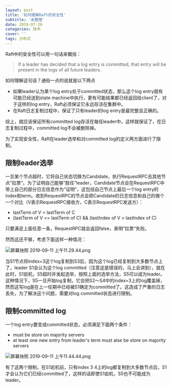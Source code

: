 ```yaml
---
layout: post
title: '如何理解Raft的安全性'
subtitle: '未整理'
date: 2019-07-29
categories: 技术
cover: ''
tags: 分布式
---
```


Raft中的安全性可以用一句话来概括：

> If a leader has decided that a log entry is committed, that entry will be present in the logs of all future leaders.

如何理解这句话？通俗一点的说就是以下两点
- 如果leader认为某个log entry处于committed状态，那么这个log entry就有可能已经送到state machine中执行，更有可能结果都已经返回给client了，对于这样的log entry，Raft必须保证它永远存活在集群中。
- 在Raft日志复制过程中，保证了只有leader的log entry是最完整且正确的。

综上，就应该保证所有committed log存活在每任leader中。这样就保证了，在日志复制过程中，committed log不会被删除掉。

为了实现安全性，Raft在leader选举和对committed log的定义两方面进行了限制。

## 限制leader选举

一旦某个节点超时，它将自己状态切换为Candidate，执行RequestRPC去其他节点”拉票“。为了证明自己能够”胜任“leader，Candidate节点会在RequestRPC中带上自己的部分日志信息作为“证明“，这包括自己节点上最后一个log entry的index和term。收到RequestRPC的节点会把Candidate的日志信息和自己的做个一个对比（V表示RequestRPC接收方，C表示RequestRPC发送方）：
- lastTerm of V > lastTerm of C
- (lastTerm of V == lastTerm of C) && (lastIndex of V > lastIndex of C)

只要满足上面任意一条，RequestRPC就会返回false，表明”拉票“失败。

然而这还不够，考虑下面这样一种情况：

![屏幕快照 2019-09-11 上午11.29.44.png](https://i.loli.net/2019/09/11/ye2ExtqiJm1CpvT.png)

当S1节点将index=3这个log复制到S3后，因为这个log已经复制到大多数节点上了，leader S1会认为这个log committed（注意这是错误的，马上会讲到），就在此时，S1宕机，S5超时并发起选举，按照上面的选举方法，S5可以成为leader。这种情况下，S5一旦开始log复制，它会把S2～S4中的index=3上的log覆盖掉，然而这写log是在上一任期中已经被S1确定为committed了。这造成了严重的日志丢失，为了解决这个问题，需要对log committed状态进行限制。

## 限制committed log

一个log entry要变成committed状态，必须满足下面两个条件：
- must be store on majority servers
- at least one new entry from leader's term must alse be store on majority servers

![屏幕快照 2019-09-11 上午11.44.44.png](https://i.loli.net/2019/09/11/UoK9lkAW5wqObnI.png)

有了这两个限制，在S1宕机前，只有index 3 4上的log都复制到大多数节点后，S1才会认为它们已经committed了，这样的话即使S1宕机，S5也不可能成为leader。




